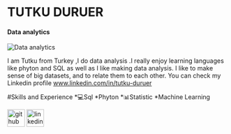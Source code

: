 # TUTKU DURUER
#### Data analytics
![Data analytics](https://www.fsm.ac.in/blog/wp-content/uploads/2022/07/FUqHEVVUsAAbZB0-1024x580.jpg)

I am Tutku from Turkey ,I do data analysis .I really enjoy learning languages like phyton and SQL as well as I like making data analysis. I like to make sense of big datasets, and to relate them to each other. You can check my Linkedin profile www.linkedin.com/in/tutku-duruer

#Skills and Experience 
*💻Sql
*Phyton
*📊Statistic
*Machine Learning


[<img src='https://cdn.jsdelivr.net/npm/simple-icons@3.0.1/icons/github.svg' alt='github' height='40'>](https://github.com/TutkuDuruer)  [<img src='https://cdn.jsdelivr.net/npm/simple-icons@3.0.1/icons/linkedin.svg' alt='linkedin' height='40'>](https://www.linkedin.com/in/tutku-duruer/)  



 


